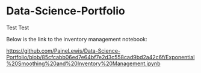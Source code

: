# Data-Science-Portfolio

Test Test

Below is the link to the inventory management notebook:

https://github.com/PaineLewis/Data-Science-Portfolio/blob/85cfcabb06ed7e64bf7e2d3c558cad9bd2a42c6f/Exponential%20Smoothing%20and%20Inventory%20Management.ipynb
